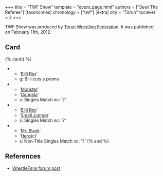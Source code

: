 +++
title = "TWF Show"
template = "event_page.html"
authors = ["Sewi The Referee"]
[taxonomies]
chronology = ["twf"]
[extra]
city = "Toruń"
toclevel = 2
+++

TWF Show was produced by [Toruń Wrestling Federation](@/o/twf.md). It was published on February 11th, 2012.

## Card

{% card() %}
- - '[Billi Rox](@/w/corin-mear.md)'
  - g: Billi cuts a promo
- - '[Monster](@/w/chris-hunter.md)'
  - '[Gangsta](@/w/gangsta.md)'
  - s: Singles Match
    nc: '?'
- - '[Billi Rox](@/w/corin-mear.md)'
  - '[Small Jumper](@/small-jumper.md)'
  - s: Singles Match
    nc: '?'
- - '[Mr. Black](@/w/mr-black.md)'
  - '[Hero](@/w/pj-blake.md)(c)'
  - s: Non-Title Singles Match
    nc: '?'
{% end %}

## References

* [WrestleFans forum post](https://wrestlefans.pl/forum/viewtopic.php?f=59&t=27830)
